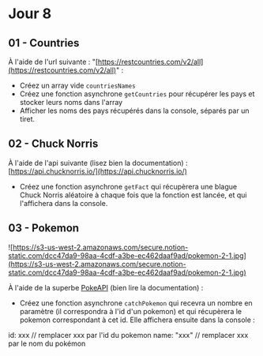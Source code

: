 # Jour 8

## 01 - Countries

À l'aide de l'url suivante : "[https://restcountries.com/v2/all](https://restcountries.com/v2/all)" :

- Créez un array vide `countriesNames`
- Créez une fonction asynchrone `getCountries` pour récupérer les pays et stocker leurs noms dans l'array
- Afficher les noms des pays récupérés dans la console, séparés par un tiret.

## 02 - Chuck Norris

À l'aide de l'api suivante (lisez bien la documentation) : [https://api.chucknorris.io/](https://api.chucknorris.io/)

- Créez une fonction asynchrone `getFact` qui récupèrera une blague Chuck Norris aléatoire à chaque fois que la fonction est lancée, et qui l'affichera dans la console.

## 03 - Pokemon

![https://s3-us-west-2.amazonaws.com/secure.notion-static.com/dcc47da9-98aa-4cdf-a3be-ec462daaf9ad/pokemon-2-1.jpg](https://s3-us-west-2.amazonaws.com/secure.notion-static.com/dcc47da9-98aa-4cdf-a3be-ec462daaf9ad/pokemon-2-1.jpg)

À l'aide de la superbe [PokeAPI](https://pokeapi.co/) (bien lire la documentation) :

- Créez une fonction asynchrone `catchPokemon` qui recevra un nombre en paramètre (il correspondra à l'id d'un pokemon) et qui récupèrera le pokemon correspondant à cet id. Elle affichera ensuite dans la console :

id: xxx // remplacer xxx par l'id du pokemon
name: "xxx" // remplacer xxx par le nom du pokémon
